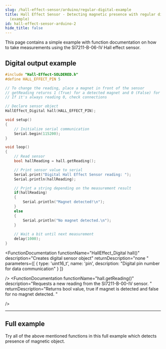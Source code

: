 ```yaml
---
slug: /hall-effect-sensor/arduino/regular-digital-example
title: Hall Effect Sensor - Detecting magnetic presence with regular digital sensor
  (example)
id: hall-effect-sensor-arduino-2
hide_title: false
---
```

This page contains a simple example with function documentation on how to take measurements using the SI7211-B-06-IV Hall effect sensor.

## Digital output example

```cpp
#include "Hall-Effect-SOLDERED.h"
#define HALL_EFFECT_PIN 5

// To change the reading, place a magnet in front of the sensor
// getReading returns 1 (True) for a detected magnet and 0 (False) for no magnet detected
// If it's always reading 0, check connections

// Declare sensor object
HallEffect_Digital hall(HALL_EFFECT_PIN);

void setup()
{
    // Initialize serial communication
    Serial.begin(115200);
}

void loop()
{
    // Read sensor
    bool hallReading = hall.getReading();

    // Print sensor value to serial
    Serial.print("Digital Hall Effect Sensor reading: ");
    Serial.println(hallReading);

    // Print a string depending on the measurement result
    if(hallReading)
    {
        Serial.println("Magnet detected!\n");
    }
    else
    {
        Serial.println("No magnet detected.\n");
    }
    
    // Wait a bit until next measurement
    delay(1000);
}
```
<FunctionDocumentation
  functionName="HallEffect_Digital hall()"
  description="Creates digital sensor object"
  returnDescription="none "
  parameters={[
    { type: 'uint16_t', name: 'pin', description: "Digital pin number for data communication" }
  ]}
  
/>
<FunctionDocumentation
  functionName="hall.getReading()"
  description="Requests a new reading from the SI7211-B-00-IV sensor. "
  returnDescription="Returns bool value, true if magnet is detected and false for no magnet detected. "
  
/>

<CenteredImage src="/img/hall-effect-sensor/digital_no_magnet.png" alt="Sensor when magnet is not present" caption="Sensor when magnet is not present" width="700px" />
<CenteredImage src="/img/hall-effect-sensor/digital_serial_no_magnet.jpg" alt="Serial Monitor output" caption="Serial Monitor output" width="700px" />
<CenteredImage src="/img/hall-effect-sensor/digital_magnet.png" alt="Sensor when magnet is present" caption="Sensor when magnet is present" width="700px" />
<CenteredImage src="/img/hall-effect-sensor/digital_serial_magnet.jpg" alt="Serial Monitor output" caption="Serial Monitor output" width="700px" />


---

## Full example

Try all of the above mentioned functions in this full example which detects presence of magnetic object.

<QuickLink 
  title="digitalRead.ino" 
  description="Example file for using digital Hall effect sensor."
  url="https://github.com/SolderedElectronics/Soldered-Hall-Effect-Sensor-Arduino-Library/blob/main/examples/digitalRead/digitalRead.ino" 
/>